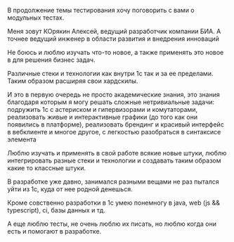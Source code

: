В продолжение темы тестирования хочу поговорить с вами о модульных тестах.

Меня зовут КОрякин Алексей, ведущий разработчик компании БИА.
А точнее ведущий инженер в области развития и внедрения инноваций

Не боюсь и люблю изучать что-то новое, а также применять это новое в для решения бизнес задач.

Различные стеки и технологии как внутри 1с так и за ее пределами. Таким образом расширяя свои хардскилы.

И это в первую очередь не просто академические знания, это знания благодаря которым я могу решать сложные нетривиальные задачи: подружить 1с с астериском и гипервизорами и комутаторами, реализовать живые и интерактивные графики (до того как они появились в платформе), реализовать брендинг и красивый интерфейс в вебклиенте и многое другое, с легкостью разобраться в синтаксисе элемента

Люблю изучать и применять в свой работе всякие новые штуки, люблю интегрировать разные стеки и технологии и создавать таким образом какие то классные штуки.

В разработке уже давно, занимался разными вещами не раз пытался уйти из 1с, куда от нее родной денешься.

Кроме совственно разработки в 1с умею понемногу в java, web (js && typescript), ci, базы данных и тд.

А еще люблю тесты, не очень люблю их писать, но люблю когда они есть и помогают в разработке.